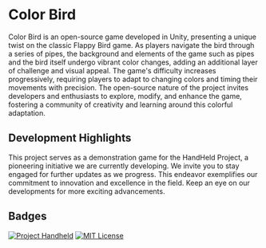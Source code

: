 # Color Bird

Color Bird is an open-source game developed in Unity, presenting a unique twist on the classic Flappy Bird game. As players navigate the bird through a series of pipes, the background and elements of the game such as pipes and the bird itself undergo vibrant color changes, adding an additional layer of challenge and visual appeal. The game's difficulty increases progressively, requiring players to adapt to changing colors and timing their movements with precision. The open-source nature of the project invites developers and enthusiasts to explore, modify, and enhance the game, fostering a community of creativity and learning around this colorful adaptation.

## Development Highlights
This project serves as a demonstration game for the HandHeld Project, a pioneering initiative we are currently developing. We invite you to stay engaged for further updates as we progress. This endeavor exemplifies our commitment to innovation and excellence in the field. Keep an eye on our developments for more exciting advancements.

## Badges
[![Project Handheld](https://img.shields.io/badge/Project%3A-HandHeld-red)](https://opensource.org/licenses/) [![MIT License](https://img.shields.io/badge/License-MIT-green.svg)](https://choosealicense.com/licenses/mit/)
